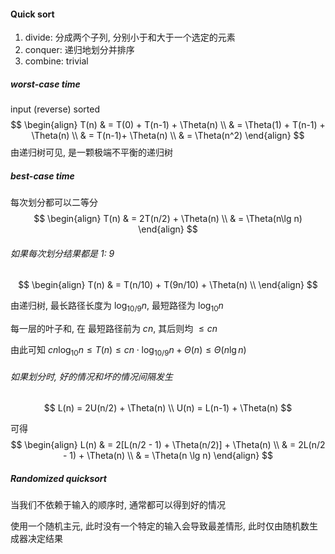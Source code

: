 #### Quick sort

1. divide: 分成两个子列, 分别小于和大于一个选定的元素
2. conquer: 递归地划分并排序
3. combine: trivial



##### worst-case time

input (reverse) sorted
$$
\begin{align}
T(n) & = T(0) + T(n-1) + \Theta(n) \\
& = \Theta(1) + T(n-1) + \Theta(n) \\
& = T(n-1)+ \Theta(n) \\
& = \Theta(n^2)
\end{align}
$$
由递归树可见, 是一颗极端不平衡的递归树



##### best-case time

每次划分都可以二等分
$$
\begin{align}
T(n) & = 2T(n/2) + \Theta(n) \\
& = \Theta(n\lg n)
\end{align}
$$


###### 如果每次划分结果都是 1: 9

$$
\begin{align}
T(n) & = T(n/10) + T(9n/10) + \Theta(n) \\
\end{align}
$$

由递归树, 最长路径长度为 $\log_{10/9} n$, 最短路径为 $\log_{10} n$

每一层的叶子和, 在 最短路径前为 $cn$, 其后则均 $\le cn$

由此可知 $cn\log_{10} n \le T(n) \le cn \cdot \log_{10/9}n + \Theta(n) \le \Theta(n\lg n)$



###### 如果划分时, 好的情况和坏的情况间隔发生

$$
L(n) = 2U(n/2) + \Theta(n) \\
U(n) = L(n-1) + \Theta(n) 
$$

可得
$$
\begin{align}
L(n) & = 2[L(n/2 - 1) + \Theta(n/2)] + \Theta(n) \\
& = 2L(n/2 - 1) + \Theta(n) \\
& = \Theta(n \lg n)
\end{align}
$$

##### Randomized quicksort

当我们不依赖于输入的顺序时, 通常都可以得到好的情况

使用一个随机主元,  此时没有一个特定的输入会导致最差情形, 此时仅由随机数生成器决定结果
